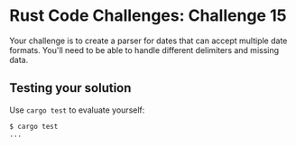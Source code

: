 # Rust Code Challenges: Challenge 15

Your challenge is to create a parser for dates that can accept
multiple date formats. You'll need to be able to handle different
delimiters and missing data.


## Testing your solution

Use `cargo test` to evaluate yourself:

```console
$ cargo test
...
```
